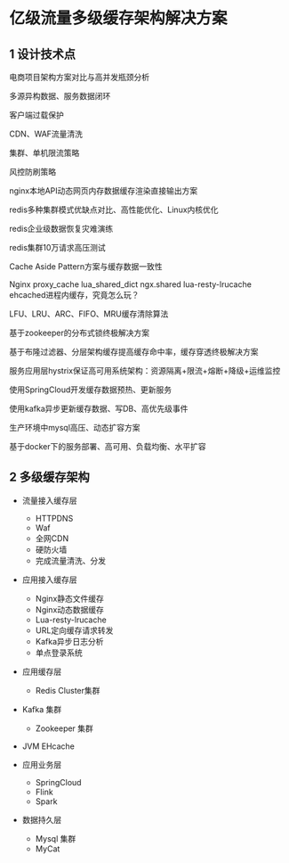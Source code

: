 # 亿级流量多级缓存架构解决方案

## 1 设计技术点

电商项目架构方案对比与高并发瓶颈分析

多源异构数据、服务数据闭环

客户端过载保护

CDN、WAF流量清洗

集群、单机限流策略

风控防刷策略

nginx本地API动态网页内存数据缓存渲染直接输出方案

redis多种集群模式优缺点对比、高性能优化、Linux内核优化

redis企业级数据恢复灾难演练

redis集群10万请求高压测试

Cache Aside Pattern方案与缓存数据一致性

Nginx proxy_cache lua_shared_dict ngx.shared lua-resty-lrucache ehcached进程内缓存，究竟怎么玩？

LFU、LRU、ARC、FIFO、MRU缓存清除算法

基于zookeeper的分布式锁终极解决方案

基于布隆过滤器、分层架构缓存提高缓存命中率，缓存穿透终极解决方案

服务应用层hystrix保证高可用系统架构：资源隔离+限流+熔断+降级+运维监控

使用SpringCloud开发缓存数据预热、更新服务

使用kafka异步更新缓存数据、写DB、高优先级事件

生产环境中mysql高压、动态扩容方案

基于docker下的服务部署、高可用、负载均衡、水平扩容

## 2  多级缓存架构

- 流量接入缓存层 

  - HTTPDNS
  - Waf
  - 全网CDN
  - 硬防火墙
  - 完成流量清洗、分发
- 应用接入缓存层 

  - Nginx静态文件缓存
  - Nginx动态数据缓存
  - Lua-resty-lrucache
  - URL定向缓存请求转发
  - Kafka异步日志分析
  - 单点登录系统
- 应用缓存层

  - Redis Cluster集群
- Kafka 集群
  - Zookeeper 集群
- JVM EHcache 
- 应用业务层
  - SpringCloud
  - Flink
  - Spark
- 数据持久层
  - Mysql 集群
  - MyCat

